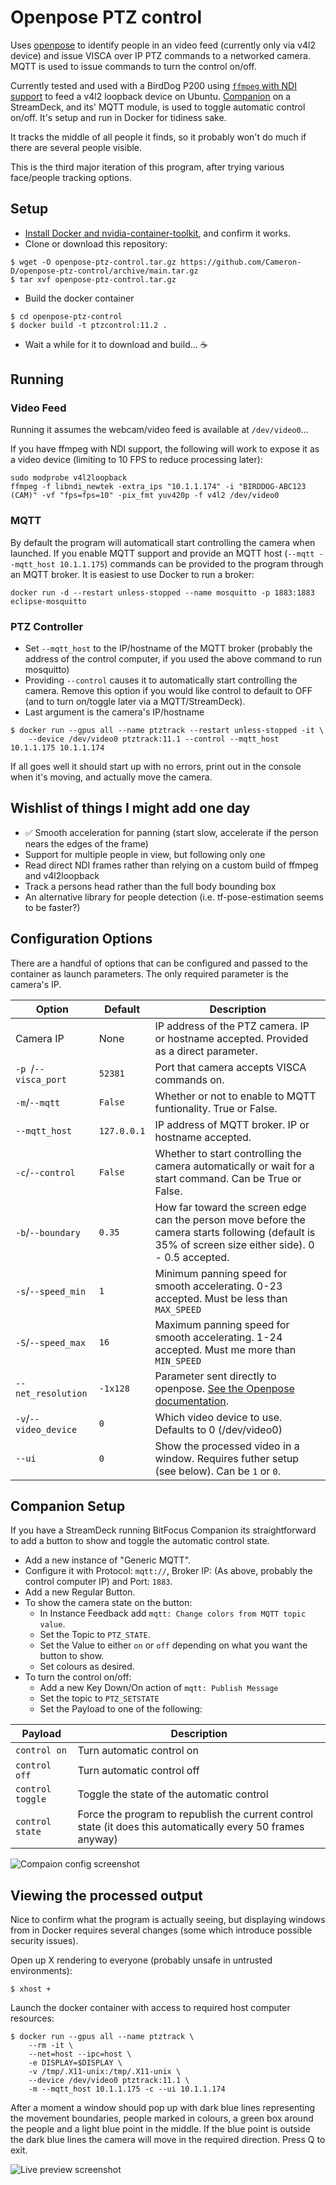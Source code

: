 # Openpose PTZ control

Uses [openpose](https://github.com/CMU-Perceptual-Computing-Lab/openpose) to identify people in an video feed (currently only via v4l2 device) and issue VISCA over IP PTZ commands to a networked camera. MQTT is used to issue commands to turn the control on/off.

Currently tested and used with a BirdDog P200 using [`ffmpeg` with NDI support](https://framagit.org/tytan652/ffmpeg-ndi-patch/) to feed a v4l2 loopback device on Ubuntu. [Companion](https://github.com/bitfocus/companion) on a StreamDeck, and its' MQTT module, is used to toggle automatic control on/off. It's setup and run in Docker for tidiness sake.

It tracks the middle of all people it finds, so it probably won't do much if there are several people visible.

This is the third major iteration of this program, after trying various face/people tracking options.

## Setup

* [Install Docker and nvidia-container-toolkit](https://docs.nvidia.com/datacenter/cloud-native/container-toolkit/install-guide.html#installing-on-ubuntu-and-debian), and confirm it works.
* Clone or download this repository:
```
$ wget -O openpose-ptz-control.tar.gz https://github.com/Cameron-D/openpose-ptz-control/archive/main.tar.gz
$ tar xvf openpose-ptz-control.tar.gz
```
* Build the docker container
```
$ cd openpose-ptz-control
$ docker build -t ptzcontrol:11.2 .
```
* Wait a while for it to download and build... ☕

## Running

### Video Feed

Running it assumes the webcam/video feed is available at `/dev/video0`...

If you have ffmpeg with NDI support, the following will work to expose it as a video device (limiting to 10 FPS to reduce processing later):
```
sudo modprobe v4l2loopback
ffmpeg -f libndi_newtek -extra_ips "10.1.1.174" -i "BIRDDOG-ABC123 (CAM)" -vf "fps=fps=10" -pix_fmt yuv420p -f v4l2 /dev/video0
```

### MQTT

By default the program will automaticall start controlling the camera when launched. If you enable MQTT support and provide an MQTT host (`--mqtt --mqtt_host 10.1.1.175`) commands can be provided to the program through an MQTT broker. It is easiest to use Docker to run a broker:

```
docker run -d --restart unless-stopped --name mosquitto -p 1883:1883 eclipse-mosquitto 
```

### PTZ Controller

* Set `--mqtt_host` to the IP/hostname of the MQTT broker (probably the address of the control computer, if you used the above command to run mosquitto)
* Providing `--control` causes it to automatically start controlling the camera. Remove this option if you would like control to default to OFF (and to turn on/toggle later via a MQTT/StreamDeck).  
* Last argument is the camera's IP/hostname

```
$ docker run --gpus all --name ptztrack --restart unless-stopped -it \
    --device /dev/video0 ptztrack:11.1 --control --mqtt_host 10.1.1.175 10.1.1.174
```

If all goes well it should start up with no errors, print out in the console when it's moving, and actually move the camera.

## Wishlist of things I might add one day

* ✅ Smooth acceleration for panning (start slow, accelerate if the person nears the edges of the frame)
* Support for multiple people in view, but following only one
* Read direct NDI frames rather than relying on a custom build of ffmpeg and v4l2loopback
* Track a persons head rather than the full body bounding box
* An alternative library for people detection (i.e. tf-pose-estimation seems to be faster?)

## Configuration Options

There are a handful of options that can be configured and passed to the container as launch parameters. The only required parameter is the camera's IP.

| Option                | Default     | Description |
| --------------------- | ----------- | ----------- |
| Camera IP             | None        | IP address of the PTZ camera. IP or hostname accepted. Provided as a direct parameter. |
| `-p `/`--visca_port`  | `52381`     | Port that camera accepts VISCA commands on. |
| `-m`/`--mqtt`         | `False`     | Whether or not to enable to MQTT funtionality. True or False. |
| `--mqtt_host`         | `127.0.0.1` | IP address of MQTT broker. IP or hostname accepted. |
| `-c`/`--control`      | `False`     | Whether to start controlling the camera automatically or wait for a start command. Can be True or False. |
| `-b`/`--boundary `    | `0.35`      | How far toward the screen edge can the person move before the camera starts following (default is 35% of screen size either side). 0 - 0.5 accepted. |
| `-s`/`--speed_min`    | `1`         | Minimum panning speed for smooth accelerating. 0-23 accepted. Must be less than `MAX_SPEED` |
| `-S`/`--speed_max`    | `16`        | Maximum panning speed for smooth accelerating. 1-24 accepted. Must me more than `MIN_SPEED` | 
| `--net_resolution`    | `-1x128`    | Parameter sent directly to openpose. [See the Openpose documentation](https://github.com/CMU-Perceptual-Computing-Lab/openpose/blob/master/doc/demo_quick_start.md#improving-memory-and-speed-but-decreasing-accuracy). |
| `-v`/`--video_device` | `0`         | Which video device to use. Defaults to 0 (/dev/video0) |
| `--ui`                | `0`         | Show the processed video in a window. Requires futher setup (see below). Can be `1` or `0`. |


## Companion Setup

If you have a StreamDeck running BitFocus Companion its straightforward to add a button to show and toggle the automatic control state.

* Add a new instance of "Generic MQTT".
* Configure it with Protocol: `mqtt://`, Broker IP: (As above, probably the control computer IP) and Port: `1883`.
* Add a new Regular Button.
* To show the camera state on the button:
  * In Instance Feedback add `mqtt: Change colors from MQTT topic value`.
  * Set the Topic to `PTZ_STATE`.
  * Set the Value to either `on` or `off` depending on what you want the button to show.
  * Set colours as desired.
* To turn the control on/off:
  * Add a new Key Down/On action of `mqtt: Publish Message`
  * Set the topic to `PTZ_SETSTATE`
  * Set the Payload to one of the following:

| Payload          | Description |
| ---------------- | ----------- |
| `control on`     | Turn automatic control on |
| `control off`    | Turn automatic control off |
| `control toggle` | Toggle the state of the automatic control |
| `control state`  | Force the program to republish the current control state (it does this automatically every 50 frames anyway)

![Compaion config screenshot](https://raw.githubusercontent.com/Cameron-D/openpose-ptz-control/main/Companion.png)

## Viewing the processed output

Nice to confirm what the program is actually seeing, but displaying windows from in Docker requires several changes (some which introduce possible security issues).

Open up X rendering to everyone (probably unsafe in untrusted environments):

```
$ xhost +
```

Launch the docker container with access to required host computer resources:

```
$ docker run --gpus all --name ptztrack \
    --rm -it \
    --net=host --ipc=host \
    -e DISPLAY=$DISPLAY \
    -v /tmp/.X11-unix:/tmp/.X11-unix \
    --device /dev/video0 ptztrack:11.1 \ 
    -m --mqtt_host 10.1.1.175 -c --ui 10.1.1.174
```

After a moment a window should pop up with dark blue lines representing the movement boundaries, people marked in colours, a green box around the people and a light blue point in the middle. If the blue point is outside the dark blue lines the camera will move in the required direction. Press Q to exit.

![Live preview screenshot](https://raw.githubusercontent.com/Cameron-D/openpose-ptz-control/main/Preview.png)
